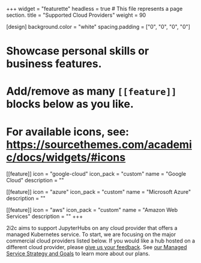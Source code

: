 +++
widget = "featurette"
headless = true  # This file represents a page section.
title = "Supported Cloud Providers"
weight = 90

[design]
  background.color = "white"
  spacing.padding = ["0", "0", "0", "0"]

# Showcase personal skills or business features.
# Add/remove as many `[[feature]]` blocks below as you like.
# For available icons, see: https://sourcethemes.com/academic/docs/widgets/#icons
[[feature]]
  icon = "google-cloud"
  icon_pack = "custom"
  name = "Google Cloud"
  description = ""

[[feature]]
  icon = "azure"
  icon_pack = "custom"
  name = "Microsoft Azure"
  description = ""

[[feature]]
  icon = "aws"
  icon_pack = "custom"
  name = "Amazon Web Services"
  description = ""
+++

2i2c aims to support JupyterHubs on any cloud provider that offers a managed Kubernetes service.
To start, we are focusing on the major commercial cloud providers listed below.
If you would like a hub hosted on a different cloud provider, please [give us your feedback](mailto:hello@2i2c.org).
See [our Managed Service Strategy and Goals](https://docs.2i2c.org/en/latest/about/strategy.html) to learn more about our plans.